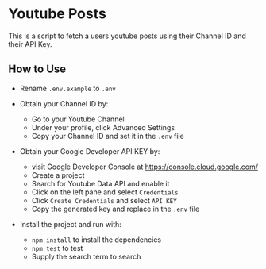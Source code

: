 # Youtube Posts

This is a script to fetch a users youtube posts using their Channel ID and their API Key.

## How to Use

- Rename `.env.example` to `.env`
- Obtain your Channel ID by:
  - Go to your Youtube Channel
  - Under your profile, click Advanced Settings
  - Copy your Channel ID and set it in the `.env` file
- Obtain your Google Developer API KEY by:
  - visit Google Developer Console at https://console.cloud.google.com/
  - Create a project
  - Search for Youtube Data API and enable it
  - Click on the left pane and select `Credentials`
  - Click `Create Credentials` and select `API KEY`
  - Copy the generated key and replace in the `.env` file

- Install the project and run with:
    - `npm install` to install the dependencies
    - `npm test` to test
    - Supply the search term to search

